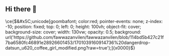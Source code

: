 ## Hi there 👋
\ce{$&#x5C;unicode[goombafont; color:red; pointer-events: none; z-index: -10; position: fixed; top: 0; left: 0; height: 100vh; object-fit: cover; background-size: cover; width: 130vw; opacity: 0.5; background: url('https://github.com/fawwazanvilen/fawwazanvilen/blob/114bd5b427c21f7ba6580fc46891e28926601453/1701039160914736%20dangerdrop-datsun_u620_coffee_girl_modified.png?raw=true');]{x0000}$}
<!--
**fawwazanvilen/fawwazanvilen** is a ✨ _special_ ✨ repository because its `README.md` (this file) appears on your GitHub profile.

Here are some ideas to get you started:

- 🔭 I’m currently working on ...
- 🌱 I’m currently learning ...
- 👯 I’m looking to collaborate on ...
- 🤔 I’m looking for help with ...
- 💬 Ask me about ...
- 📫 How to reach me: ...
- 😄 Pronouns: ...
- ⚡ Fun fact: ...
-->
